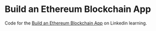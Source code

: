 # Build an Ethereum Blockchain App
Code for the [Build an Ethereum Blockchain App](https://www.linkedin.com/learning/paths/build-an-ethereum-blockchain-app?u=76816450) on Linkedin learning.
